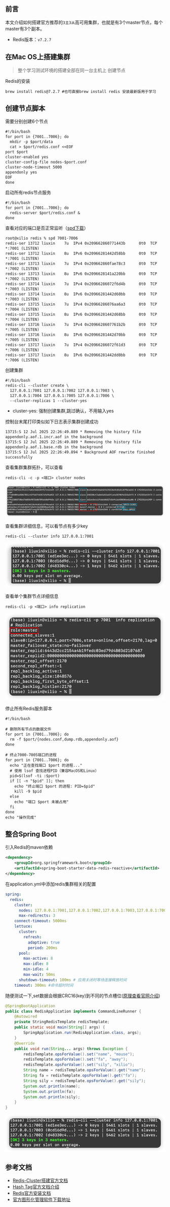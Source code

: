 ## 前言

本文介绍如何搭建官方推荐的`3主3从`高可用集群，也就是有3个master节点，每个master有3个副本。

- Redis版本：`v7.2.7`

## 在Mac OS上搭建集群

> 整个学习测试环境的搭建全部在同一台主机上
> 创建节点

Redis的安装

```shell
brew install redis@7.2.7 #也可直接brew install redis 安装最新版用于学习
```
## 创建节点脚本
需要分别创建6个节点
```shell
#!/bin/bash
for port in {7001..7006}; do
  mkdir -p $port/data
  cat > $port/redis.conf <<EOF
port $port
cluster-enabled yes
cluster-config-file nodes-$port.conf
cluster-node-timeout 5000
appendonly yes
EOF
done
```

启动所有redis节点服务

```shell
#!/bin/bash
for port in {7001..7006}; do
  redis-server $port/redis.conf &
done

```

查看对应的端口是否正常监听（[spd下载](https://github.com/xilio-dev/spd)）

```shell
root@xilio redis % spd 7001-7006   
redis-ser 13712 liuxin    7u  IPv4 0x209662860771443b      0t0  TCP *:7001 (LISTEN)
redis-ser 13712 liuxin    8u  IPv6 0x20966281442d58bb      0t0  TCP *:7001 (LISTEN)
redis-ser 13713 liuxin    7u  IPv4 0x209662860fae78c3      0t0  TCP *:7002 (LISTEN)
redis-ser 13713 liuxin    8u  IPv6 0x2096628141a220bb      0t0  TCP *:7002 (LISTEN)
redis-ser 13714 liuxin    7u  IPv4 0x20966286072f6d4b      0t0  TCP *:7003 (LISTEN)
redis-ser 13714 liuxin    8u  IPv6 0x20966281442d60bb      0t0  TCP *:7003 (LISTEN)
redis-ser 13715 liuxin    7u  IPv4 0x20966286076aa6a3      0t0  TCP *:7004 (LISTEN)
redis-ser 13715 liuxin    8u  IPv6 0x20966281442d68bb      0t0  TCP *:7004 (LISTEN)
redis-ser 13716 liuxin    7u  IPv4 0x2096628607761b2b      0t0  TCP *:7005 (LISTEN)
redis-ser 13716 liuxin    8u  IPv6 0x20966281442d70bb      0t0  TCP *:7005 (LISTEN)
redis-ser 13717 liuxin    7u  IPv4 0x20966286072f61d3      0t0  TCP *:7006 (LISTEN)
redis-ser 13717 liuxin    8u  IPv6 0x20966281442dd0bb      0t0  TCP *:7006 (LISTEN)
```

创建集群

```shell
#!/bin/bash
redis-cli --cluster create \
  127.0.0.1:7001 127.0.0.1:7002 127.0.0.1:7003 \
  127.0.0.1:7004 127.0.0.1:7005 127.0.0.1:7006 \
  --cluster-replicas 1 --cluster-yes
```

- cluster-yes: 强制创建集群,跳过确认，不用输入yes

控制台末尾打印类似如下日志表示集群创建成功

```shell
13715:S 12 Jul 2025 22:26:49.889 * Removing the history file appendonly.aof.1.incr.aof in the background
13715:S 12 Jul 2025 22:26:49.889 * Removing the history file appendonly.aof.1.base.rdb in the background
13715:S 12 Jul 2025 22:26:49.894 * Background AOF rewrite finished successfully
```
查看集群集群拓扑，可以查看
```shell
redis-cli -c -p <端口> cluster nodes
```
![img_1.png](_img/img_1.png)

查看集群详细信息，可以看节点有多少key

```shell
redis-cli --cluster info 127.0.0.1:7001
```
![img.png](_img/img.png)

查看单个集群节点详细信息
```shell
redis-cli -p <端口> info replication
```
![img_2.png](_img/img_2.png)

停止所有Redis服务脚本
```shell
#!/bin/bash

# 删除所有节点的数据文件
for port in {7001..7006}; do
  rm -f $port/{nodes.conf,dump.rdb,appendonly.aof}
done

# 终止7000-7005端口的进程
for port in {7001..7006}; do
  echo "正在查找端口 $port 的进程..."
  # 使用 lsof 查找进程PID（兼容MacOS和Linux）
  pid=$(lsof -ti :$port)
  if [[ -n "$pid" ]]; then
    echo "终止端口 $port 的进程: PID=$pid"
    kill -9 $pid
  else
    echo "端口 $port 未被占用"
  fi
done
echo "操作完成"
```
## 整合Spring Boot
 引入Redis的maven依赖
```xml
<dependency>
    <groupId>org.springframework.boot</groupId>
    <artifactId>spring-boot-starter-data-redis-reactive</artifactId>
</dependency>
```
在application.yml中添加redis集群相关的配置
```yaml
spring:
  redis:
    cluster:
      nodes: 127.0.0.1:7001,127.0.0.1:7002,127.0.0.1:7003,127.0.0.1:7004,127.0.0.1:7005,127.0.0.1:7006
      max-redirects: 3
    connect-timeout: 5000ms
    lettuce:
      cluster:
        refresh:
          adaptive: true
          period: 200ms
      pool:
        max-active: 8
        max-idle: 8
        min-idle: 4
        max-wait: 50ms
      shutdown-timeout: 100ms # 应用关闭时等待连接释放时间
    timeout: 300ms #命令超时时间
```
随便测试一下,set数据会根据CRC16(key)到不同的节点槽位([原理查看官网介绍](https://redis.io/docs/latest/operate/oss_and_stack/management/scaling/))
```java
@SpringBootApplication
public class RedisApplication implements CommandLineRunner {
    @Autowired
    private StringRedisTemplate redisTemplate;
    public static void main(String[] args) {
        SpringApplication.run(RedisApplication.class, args);
    }
    @Override
    public void run(String... args) throws Exception {
        redisTemplate.opsForValue().set("name", "mouse");
        redisTemplate.opsForValue().set("fa", "away");
        redisTemplate.opsForValue().set("sily", "xilio");
        String name = redisTemplate.opsForValue().get("name");
        String fa = redisTemplate.opsForValue().get("fa");
        String sily = redisTemplate.opsForValue().get("sily");
        System.out.println(name);
        System.out.println(fa);
        System.out.println(sily);
    }
}
```
![img_3.png](_img/img_3.png)
## 参考文档
- [Redis-Cluster搭建官方文档](https://redis.io/docs/latest/operate/oss_and_stack/management/scaling/)
- [Hash Tag官方文档介绍](https://redis.io/docs/latest/operate/oss_and_stack/reference/cluster-spec/)
- [Redis官方安装文档](https://redis.io/docs/latest/operate/oss_and_stack/install/archive/install-redis/)
- [官方图形化管理软件下载地址](https://redis.io/downloads/#Redis_Insight)
